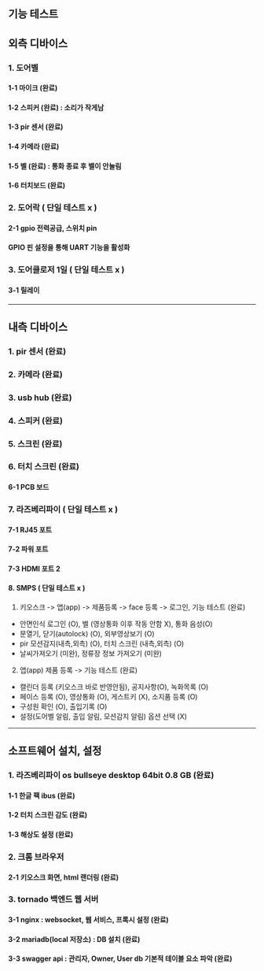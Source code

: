## 기능 테스트

## 외측 디바이스 



### 1. 도어벨                              

#### 1-1 마이크                            (완료)

#### 1-2 스피커                            (완료)  : 소리가 작게남

#### 1-3 pir 센서                         (완료)

#### 1-4 카메라                            (완료)

#### 1-5 벨                               (완료) : 통화 종료 후 벨이 안눌림

#### 1-6 터치보드                           (완료) 



### 2. 도어락  ( 단일 테스트 x )

#### 2-1 gpio 전력공급, 스위치 pin 

#### GPIO 핀 설정을 통해 UART 기능을 활성화



### 3. 도어클로저  1일 ( 단일 테스트 x )

#### 3-1 릴레이


---


## 내측 디바이스   


### 1. pir 센서                           (완료) 



### 2. 카메라                              (완료) 



### 3. usb hub                            (완료) 



### 4. 스피커                               (완료) 



### 5. 스크린                               (완료) 



### 6. 터치 스크린                           (완료)

#### 6-1 PCB 보드


### 7. 라즈베리파이            ( 단일 테스트 x )

#### 7-1 RJ45 포트

#### 7-2 파워 포트

#### 7-3 HDMI 포트 2


#### 8. SMPS                ( 단일 테스트 x )


1. 키오스크 -> 앱(app) -> 제품등록 -> face 등록 -> 로그인, 기능 테스트                           (완료)

- 안면인식 로그인 (O), 벨 (영상통화 이후 작동 안함 X), 통화 음성(O)
- 문열기, 닫기(autolock) (O), 외부영상보기 (O)
- pir 모션감지(내측,외측) (O), 터치 스크린 (내측,외측) (O)
- 날씨가져오기 (미완), 정류장 정보 가져오기 (미완)

2. 앱(app) 제품 등록 -> 기능 테스트                                                         (완료)
                                                            
- 캘린더 등록 (키오스크 바로 반영안됨), 공지사항(O), 녹화목록 (O)
- 페이스 등록 (O), 영상통화 (O), 게스트키 (X), 소지품 등록 (O)
- 구성원 확인 (O), 출입기록 (O)
- 설정(도어벨 알림, 출입 알림, 모션감지 알림) 옵션 선택 (X)
  

---

## 소프트웨어 설치, 설정

### 1. 라즈베리파이 os bullseye desktop 64bit 0.8 GB  (완료)

#### 1-1 한글 팩 ibus                               (완료)

#### 1-2 터치 스크린 감도                             (완료)

#### 1-3 해상도 설정                                 (완료)



### 2. 크롬 브라우저

#### 2-1 키오스크 화면, html 랜더링                                       (완료)



### 3. tornado  백엔드 웹 서버

#### 3-1 nginx : websocket, 웹 서비스, 프록시 설정                           (완료)

#### 3-2 mariadb(local 저장소) : DB 설치                                   (완료)

#### 3-3 swagger api : 관리자, Owner, User db 기본적 테이블 요소 파악          (완료)










